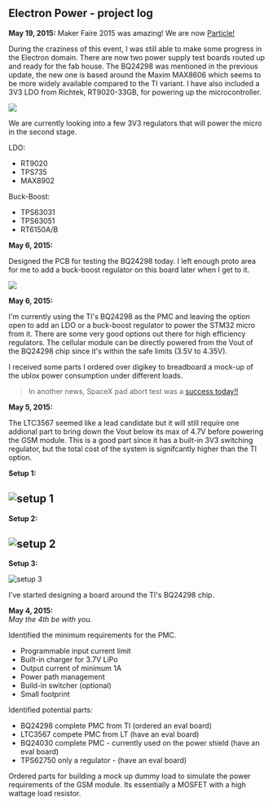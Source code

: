 Electron Power - project log
---

**May 19, 2015:**
Maker Faire 2015 was amazing! We are now [Particle!](http://blog.particle.io/2015/05/13/spark-is-now-particle/)

During the craziness of this event, I was still able to make some progress in the Electron domain. There are now two power supply test boards routed up and ready for the fab house. The BQ24298 was mentioned in the previous update, the new one is based around the Maxim MAX8606 which seems to be more widely available compared to the TI variant. I have also included a 3V3 LDO from Richtek, RT9020-33GB, for powering up the microcontroller. 

![](https://github.com/particle-iot/electron-powersupply/blob/master/images/max8606.png)

We are currently looking into a few 3V3 regulators that will power the micro in the second stage. 

LDO:
- RT9020
- TPS735
- MAX8902

Buck-Boost:
- TPS63031
- TPS63051
- RT6150A/B 

**May 6, 2015:**

Designed the PCB for testing the BQ24298 today. I left enough proto area for me to add a buck-boost regulator on this board later when I get to it.

![](https://github.com/particle-iot/electron-powersupply/blob/master/images/bq24298-pcb.png)

**May 6, 2015:**

I'm currently using the TI's BQ24298 as the PMC and leaving the option open to add an LDO or a buck-boost regulator to power the STM32 micro from it. There are some very good options out there for high efficiency regulators. The cellular module can be directly powered from the Vout of the BQ24298 chip since it's within the safe limits (3.5V to 4.35V).

I received some parts I ordered over digikey to breadboard a mock-up of the ublox power consumption under different loads.

>In another news, SpaceX pad abort test was a [success today!!](http://www.spacex.com/news/2015/05/06/crew-dragon-completes-pad-abort-test)

**May 5, 2015:**

The LTC3567 seemed like a lead candidate but it will still require one addional part to bring down the Vout below its max of 4.7V before powering the GSM module. This is a good part since it has a built-in 3V3 switching regulator, but the total cost of the system is signifcantly higher than the TI option.

**Setup 1:**

![setup 1](https://github.com/particle-iot/electron-powersupply/blob/master/images/setup-1.jpg)
---
**Setup 2:**

![setup 2](https://github.com/particle-iot/electron-powersupply/blob/master/images/setup-2.jpg)
---
**Setup 3:**

![setup 3](https://github.com/particle-iot/electron-powersupply/blob/master/images/setup-3.jpg)

I've started designing a board around the TI's BQ24298 chip.

**May 4, 2015:**  
*May the 4th be with you.*  

Identified the minimum requirements for the PMC.
 - Programmable input current limit
 - Built-in charger for 3.7V LiPo
 - Output current of minimum 1A
 - Power path management
 - Build-in switcher (optional)
 - Small footprint

Identified potential parts:
 - BQ24298 complete PMC from TI (ordered an eval board)
 - LTC3567 compete PMC from LT (have an eval board)
 - BQ24030 complete PMC - currently used on the power shield (have an eval board)
 - TPS62750 only a regulator - (have an eval board)  
 
 Ordered parts for building a mock up dummy load to simulate the power requirements of the GSM module. Its essentially a MOSFET with a high wattage load resistor.

 
